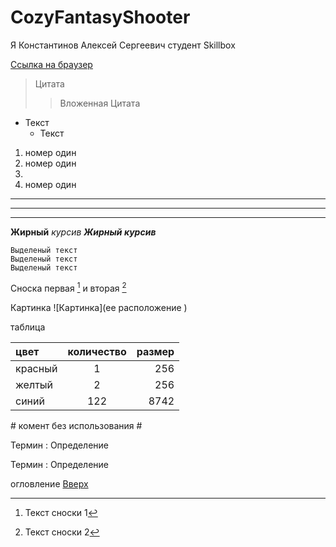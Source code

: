 # CozyFantasyShooter
<a id="anchor"></a>
Я Константинов Алексей Сергеевич студент Skillbox


[Ссылка на браузер](https://www.google.com/?zx=1761403841676&no_sw_cr=1)

> Цитата
>> Вложенная Цитата 

* Текст
    * Текст
 

1. номер один 
2. номер один
3. 
4. номер один 


---

***

___

__Жирный__
_курсив_
___Жирный курсив___



```
Выделеный текст
Выделеный текст
Выделеный текст
```


Сноска первая [^1] и вторая [^2]

[^1]: Текст сноски 1
[^2]: Текст сноски 2

Картинка
![Картинка](ее расположение )


таблица

цвет | количество | размер 
:----|:----------:|--------:
красный | 1 | 256
желтый | 2 | 256
синий | 122 | 8742

\# комент без использования # 


Термин 
: Определение 

Термин 
: Определение 

огловление 
[Вверх](#anchor)




